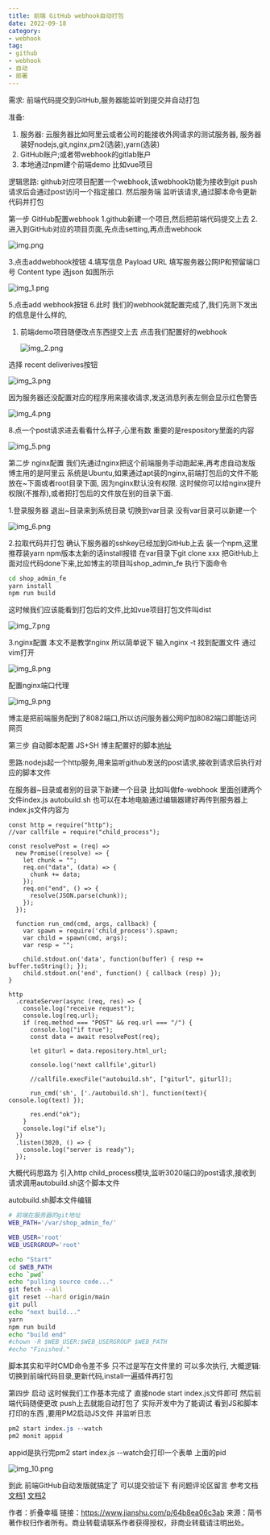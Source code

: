 ```yaml
---
title: 前端 GitHub webhook自动打包
date: 2022-09-18
category:
- webhook
tag:
- github
- webhook
- 自动
- 部署
---
```

需求:
前端代码提交到GitHub,服务器能监听到提交并自动打包

准备:

1. 服务器:
   云服务器比如阿里云或者公司的能接收外网请求的测试服务器,
   服务器装好nodejs,git,nginx,pm2(选装),yarn(选装)
2. GitHub账户;或者带webhook的gitlab账户
3. 本地通过npm建个前端demo 比如vue项目

逻辑思路:
github对应项目配置一个webhook,该webhook功能为接收到git push请求后会通过post访问一个指定接口.
然后服务端 监听该请求,通过脚本命令更新代码并打包

第一步 GitHub配置webhook
1.github新建一个项目,然后把前端代码提交上去
2.进入到GitHub对应的项目页面,先点击setting,再点击webhook



![img.png](./img.png)


3.点击addwebhook按钮
4.填写信息
Payload URL 填写服务器公网IP和预留端口号
Content type 选json 如图所示



![img_1.png](./img_1.png)


5.点击add webhook按钮
6.此时 我们的webhook就配置完成了,我们先测下发出的信息是什么样的,

1. 前端demo项目随便改点东西提交上去
   点击我们配置好的webhook

   ![img_2.png](./img_2.png)

选择 recent deliverives按钮



![img_3.png](./img_3.png)

因为服务器还没配置对应的程序用来接收请求,发送消息列表左侧会显示红色警告



![img_4.png](./img_4.png)

8.点一个post请求进去看看什么样子,心里有数
重要的是respository里面的内容



![img_5.png](./img_5.png)

第二步 nginx配置
我们先通过nginx把这个前端服务手动跑起来,再考虑自动发版
博主用的是阿里云 系统是Ubuntu,如果通过apt装的nginx,前端打包后的文件不能放在~下面或者root目录下面,
因为nginx默认没有权限.
这时候你可以给nginx提升权限(不推荐),或者把打包后的文件放在别的目录下面.

1.登录服务器 退出~目录来到系统目录  切换到var目录 没有var目录可以新建一个



![img_6.png](./img_6.png)

2.拉取代码并打包
确认下服务器的sshkey已经加到GitHub上去
装一个npm,这里推荐装yarn  npm版本太新的话install报错
在var目录下git clone xxx 把GitHub上面对应代码done下来,比如博主的项目叫shop_admin_fe
执行下面命令



```bash
cd shop_admin_fe
yarn install
npm run build
```

这时候我们应该能看到打包后的文件,比如vue项目打包文件叫dist



![img_7.png](./img_7.png)

3.nginx配置
本文不是教学nginx 所以简单说下
输入nginx -t 找到配置文件 通过vim打开



![img_8.png](./img_8.png)

配置nginx端口代理

![img_9.png](./img_9.png)



博主是把前端服务配到了8082端口,所以访问服务器公网IP加8082端口即能访问网页

第三步 自动脚本配置 JS+SH
博主配置好的脚本[地址](https://links.jianshu.com/go?to=https%3A%2F%2Fgithub.com%2Fbill-mark%2Ffe-webhook)

思路:nodejs起一个http服务,用来监听github发送的post请求,接收到请求后执行对应的脚本文件

在服务器~目录或者别的目录下新建一个目录  比如叫做fe-webhook
里面创建两个文件index.js  autobuild.sh
也可以在本地电脑通过编辑器建好再传到服务器上
index.js文件内容为



```tsx
const http = require("http");
//var callfile = require("child_process");

const resolvePost = (req) =>
  new Promise((resolve) => {
    let chunk = "";
    req.on("data", (data) => {
      chunk += data;
    });
    req.on("end", () => {
      resolve(JSON.parse(chunk));
    });
  });

  function run_cmd(cmd, args, callback) {
    var spawn = require('child_process').spawn;
    var child = spawn(cmd, args);
    var resp = "";

    child.stdout.on('data', function(buffer) { resp += buffer.toString(); });
    child.stdout.on('end', function() { callback (resp) });
}

http
  .createServer(async (req, res) => {
    console.log("receive request");
    console.log(req.url);
    if (req.method === "POST" && req.url === "/") {
      console.log("if true");
      const data = await resolvePost(req);

      let giturl = data.repository.html_url;

      console.log('next callfile',giturl)

      //callfile.execFile("autobuild.sh", ["giturl", giturl]);

      run_cmd('sh', ['./autobuild.sh'], function(text){ console.log(text) });

      res.end("ok");
    }
    console.log("if else");
  })
  .listen(3020, () => {
    console.log("server is ready");
  });
```

大概代码思路为 引入http child_process模块,监听3020端口的post请求,接收到请求调用autobuild.sh这个脚本文件

autobuild.sh脚本文件编辑



```bash
# 前端在服务器的git地址
WEB_PATH='/var/shop_admin_fe/'

WEB_USER='root'
WEB_USERGROUP='root'

echo "Start"
cd $WEB_PATH
echo `pwd`
echo "pulling source code..."
git fetch --all
git reset --hard origin/main
git pull
echo "next build..."
yarn
npm run build
echo "build end"
#chown -R $WEB_USER:$WEB_USERGROUP $WEB_PATH
#echo "Finished."
```

脚本其实和平时CMD命令差不多 只不过是写在文件里的 可以多次执行,
大概逻辑:
切换到前端代码目录,更新代码,install一遍插件再打包

第四步 启动
这时候我们工作基本完成了 直接node start index.js文件即可
然后前端代码随便更改 push上去就能自动打包了
实际开发中为了能调试 看到JS和脚本打印的东西 ,要用PM2启动JS文件 并监听日志



```css
pm2 start index.js --watch
pm2 monit appid
```

appid是执行完pm2 start index.js --watch会打印一个表单 上面的pid



![img_10.png](./img_10.png)

到此 前端GitHub自动发版就搞定了 可以提交验证下 有问题评论区留言
参考文档 [文档1](https://links.jianshu.com/go?to=https%3A%2F%2Fjuejin.cn%2Fpost%2F6844904148668792839%23heading-23) [文档2](https://links.jianshu.com/go?to=https%3A%2F%2Fjuejin.cn%2Fpost%2F6844903943466647560%23heading-2)



作者：折叠幸福
链接：https://www.jianshu.com/p/64b8ea06c3ab
来源：简书
著作权归作者所有。商业转载请联系作者获得授权，非商业转载请注明出处。
